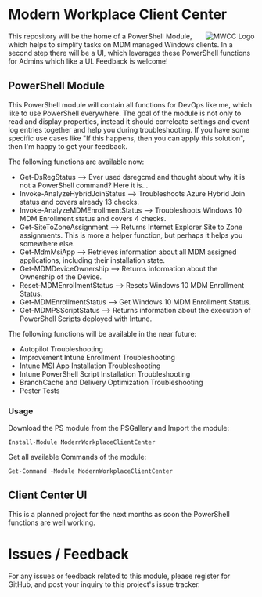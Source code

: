 # Modern Workplace Client Center

<img align="right" src="https://raw.githubusercontent.com/ThomasKur/ModernWorkplaceClientCenter/master/Logo/MWCC-Logo-256.png" alt="MWCC Logo">This repository will be the home of a PowerShell Module, which helps to simplify tasks on MDM managed Windows clients. In a second step there will be a UI, which leverages these PowerShell functions for Admins which like a UI. Feedback is welcome!

## PowerShell Module 

This PowerShell module will contain all functions for DevOps like me, which like to use PowerShell everywhere. The goal of the module is not only to read and display properties, instead it should correleate settings and event log entries together and help you during troubleshooting. If you have some specific use cases like "If this happens, then you can apply this solution", then I'm happy to get your feedback.

The following functions are available now:

* Get-DsRegStatus --> Ever used dsregcmd and thought about why it is not a PowerShell command? Here it is...
* Invoke-AnalyzeHybridJoinStatus --> Troubleshoots Azure Hybrid Join status and covers already 13 checks.
* Invoke-AnalyzeMDMEnrollmentStatus --> Troubleshoots Windows 10 MDM Enrollment status and covers 4 checks.
* Get-SiteToZoneAssignment --> Returns Internet Explorer Site to Zone assignments. This is more a helper function, but perhaps it helps you somewhere else.
* Get-MdmMsiApp --> Retrieves information about all MDM assigned applications, including their installation state.
* Get-MDMDeviceOwnership --> Returns information about the Ownership of the Device.
* Reset-MDMEnrollmentStatus --> Resets Windows 10 MDM Enrollment Status.
* Get-MDMEnrollmentStatus --> Get Windows 10 MDM Enrollment Status.
* Get-MDMPSScriptStatus --> Returns information about the execution of PowerShell Scripts deployed with Intune.

The following functions will be available in the near future:

* Autopilot Troubleshooting
* Improvement Intune Enrollment Troubleshooting
* Intune MSI App Installation Troubleshooting
* Intune PowerShell Script Installation Troubleshooting
* BranchCache and Delivery Optimization Troubleshooting
* Pester Tests

### Usage

Download the PS module from the PSGallery and Import the module:

```
Install-Module ModernWorkplaceClientCenter
```

Get all available Commands of the module:

```
Get-Command -Module ModernWorkplaceClientCenter 
```

## Client Center UI

This is a planned project for the next months as soon the PowerShell functions are well working.

# Issues / Feedback

For any issues or feedback related to this module, please register for GitHub, and post your inquiry to this project's issue tracker.
